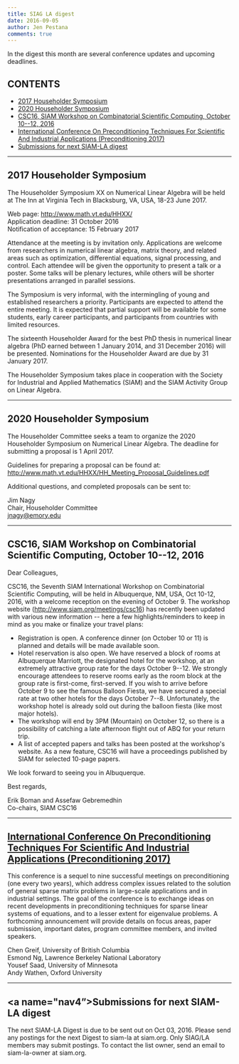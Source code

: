 ```yaml
---
title: SIAG LA digest
date: 2016-09-05
author: Jen Pestana
comments: true
---
```




In the digest this month are several conference updates and upcoming deadlines.

## CONTENTS

- [2017 Householder Symposium](#nav0)
- [2020 Householder Symposium](#nav1)
- [CSC16, SIAM Workshop on Combinatorial Scientific Computing, October 10--12, 2016](#nav2)
- [International Conference On Preconditioning Techniques For Scientific And Industrial Applications (Preconditioning 2017)](#nav3)
- [Submissions for next SIAM-LA digest](#nav4)

---------------

## <a name="nav0">2017 Householder Symposium</a>

The Householder Symposium XX on Numerical Linear Algebra will be held
at The Inn at Virginia Tech in Blacksburg, VA, USA, 18-23 June 2017.

Web page: <http://www.math.vt.edu/HHXX/>  
Application deadline: 31 October 2016  
Notification of acceptance: 15 February 2017  

Attendance at the meeting is by invitation only. Applications are
welcome from researchers in numerical linear algebra, matrix theory,
and related areas such as optimization, differential equations, signal
processing, and control. Each attendee will be given the opportunity
to present a talk or a poster. Some talks will be plenary lectures,
while others will be shorter presentations arranged in parallel
sessions.

The Symposium is very informal, with the intermingling of young and
established researchers a priority. Participants are expected to
attend the entire meeting. It is expected that partial support will be
available for some students, early career participants, and
participants from countries with limited resources.

The sixteenth Householder Award for the best PhD thesis in numerical
linear algebra (PhD earned between 1 January 2014, and 31 December
2016) will be presented. Nominations for the Householder Award are due
by 31 January 2017.

The Householder Symposium takes place in cooperation with the Society
for Industrial and Applied Mathematics (SIAM) and the SIAM Activity
Group on Linear Algebra.


---------------

## <a name="nav1">2020 Householder Symposium</a>

The Householder Committee seeks a team to organize the 2020
Householder Symposium on Numerical Linear Algebra.  The deadline for
submitting a proposal is 1 April 2017.
  
Guidelines for preparing a proposal can be found at:
<http://www.math.vt.edu/HHXX/HH_Meeting_Proposal_Guidelines.pdf>

Additional questions, and completed proposals can be sent to:

Jim Nagy  
Chair, Householder Committee  
<jnagy@emory.edu>


---------------

## <a name="nav2">CSC16, SIAM Workshop on Combinatorial Scientific Computing, October 10--12, 2016</a>


Dear Colleagues,

CSC16, the Seventh SIAM International Workshop on Combinatorial Scientific Computing, will be held in Albuquerque, NM, USA, Oct 10-12, 2016, with a welcome reception on the evening of October 9.  The workshop website (<http://www.siam.org/meetings/csc16>) has recently been updated with various new information -- here a few highlights/reminders to keep in mind as you make or finalize your travel plans: 

- Registration is open. A conference dinner (on October 10 or 11) is planned and details will be made available soon.   
- Hotel reservation is also open. We have reserved a block of rooms at Albuquerque Marriott, the designated hotel for the workshop, at an extremely attractive group rate for the days October 9--12. We strongly encourage attendees to reserve rooms early as the room block at the group rate is first-come, first-served. If you wish to arrive before October 9 to see the famous Balloon Fiesta, we have secured a special rate at two other hotels for the days October 7--8. Unfortunately, the workshop hotel is already sold out during the balloon fiesta (like most major  hotels). 
- The workshop will end by 3PM (Mountain) on October 12, so there is a possibility of catching a late afternoon flight out of ABQ for your return trip.  
- A list of accepted papers and talks has been posted at the workshop's website. As a new feature, CSC16 will have a proceedings published by SIAM for selected 10-page papers.  

We look forward to seeing you in Albuquerque.  

Best regards,  

 Erik Boman and Assefaw Gebremedhin  
 Co-chairs, SIAM CSC16  


---------------

## <a name="nav3"></a><a href="None">International Conference On Preconditioning Techniques For Scientific And Industrial Applications (Preconditioning 2017)</a>
This conference is a sequel to nine successful meetings on
preconditioning (one every two years), which address complex issues
related to the solution of general sparse matrix problems in
large-scale applications and in industrial settings. The goal of the
conference is to exchange ideas on recent developments in
preconditioning techniques for sparse linear systems of equations, and
to a lesser extent for eigenvalue problems. A forthcoming announcement
will provide details on focus areas, paper submission, important
dates, program committee members, and invited speakers.

Chen Greif, University of British Columbia  
Esmond Ng, Lawrence Berkeley National Laboratory  
Yousef Saad, University of Minnesota  
Andy Wathen, Oxford University

---------------


## <a name="nav4”>Submissions for next SIAM-LA digest</a>

The next SIAM-LA Digest is due to be sent out on Oct 03, 2016.
Please send any postings for the next Digest to siam-la at siam.org. 
Only SIAG/LA members may submit postings.  To contact the list owner, 
send an email to siam-la-owner at siam.org.